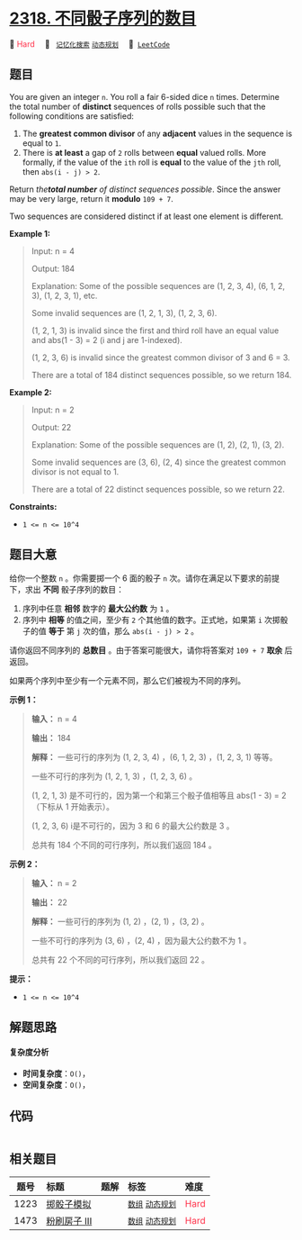 # [2318. 不同骰子序列的数目](https://leetcode.com/problems/number-of-distinct-roll-sequences)

🔴 <font color=#ff334b>Hard</font>&emsp; 🔖&ensp; [`记忆化搜索`](/tag/memoization.md) [`动态规划`](/tag/dynamic-programming.md)&emsp; 🔗&ensp;[`LeetCode`](https://leetcode.com/problems/number-of-distinct-roll-sequences)

## 题目

You are given an integer `n`. You roll a fair 6-sided dice `n` times.
Determine the total number of **distinct** sequences of rolls possible such
that the following conditions are satisfied:

  1. The **greatest common divisor** of any **adjacent** values in the sequence is equal to `1`.
  2. There is **at least** a gap of `2` rolls between **equal** valued rolls. More formally, if the value of the `ith` roll is **equal** to the value of the `jth` roll, then `abs(i - j) > 2`.

Return _the**total number** of distinct sequences possible_. Since the answer
may be very large, return it **modulo** `109 + 7`.

Two sequences are considered distinct if at least one element is different.



**Example 1:**

> Input: n = 4
> 
> Output: 184
> 
> Explanation: Some of the possible sequences are (1, 2, 3, 4), (6, 1, 2, 3), (1, 2, 3, 1), etc.
> 
> Some invalid sequences are (1, 2, 1, 3), (1, 2, 3, 6).
> 
> (1, 2, 1, 3) is invalid since the first and third roll have an equal value and abs(1 - 3) = 2 (i and j are 1-indexed).
> 
> (1, 2, 3, 6) is invalid since the greatest common divisor of 3 and 6 = 3.
> 
> There are a total of 184 distinct sequences possible, so we return 184.

**Example 2:**

> Input: n = 2
> 
> Output: 22
> 
> Explanation: Some of the possible sequences are (1, 2), (2, 1), (3, 2).
> 
> Some invalid sequences are (3, 6), (2, 4) since the greatest common divisor is not equal to 1.
> 
> There are a total of 22 distinct sequences possible, so we return 22.

**Constraints:**

  * `1 <= n <= 10^4`


## 题目大意

给你一个整数 `n` 。你需要掷一个 6 面的骰子 `n` 次。请你在满足以下要求的前提下，求出 **不同**  骰子序列的数目：

  1. 序列中任意 **相邻**  数字的 **最大公约数**  为 `1` 。
  2. 序列中 **相等**  的值之间，至少有 `2` 个其他值的数字。正式地，如果第 `i` 次掷骰子的值 **等于**  第 `j` 次的值，那么 `abs(i - j) > 2` 。

请你返回不同序列的 **总数目**  。由于答案可能很大，请你将答案对 `109 + 7` **取余**  后返回。

如果两个序列中至少有一个元素不同，那么它们被视为不同的序列。



**示例 1：**

> 
> 
> 
> 
> 
> **输入：** n = 4
> 
> **输出：** 184
> 
> **解释：** 一些可行的序列为 (1, 2, 3, 4) ，(6, 1, 2, 3) ，(1, 2, 3, 1) 等等。
> 
> 一些不可行的序列为 (1, 2, 1, 3) ，(1, 2, 3, 6) 。
> 
> (1, 2, 1, 3) 是不可行的，因为第一个和第三个骰子值相等且 abs(1 - 3) = 2 （下标从 1 开始表示）。
> 
> (1, 2, 3, 6) i是不可行的，因为 3 和 6 的最大公约数是 3 。
> 
> 总共有 184 个不同的可行序列，所以我们返回 184 。

**示例 2：**

> 
> 
> 
> 
> 
> **输入：** n = 2
> 
> **输出：** 22
> 
> **解释：** 一些可行的序列为 (1, 2) ，(2, 1) ，(3, 2) 。
> 
> 一些不可行的序列为 (3, 6) ，(2, 4) ，因为最大公约数不为 1 。
> 
> 总共有 22 个不同的可行序列，所以我们返回 22 。
> 
> 



**提示：**

  * `1 <= n <= 10^4`


## 解题思路

#### 复杂度分析

- **时间复杂度**：`O()`，
- **空间复杂度**：`O()`，

## 代码

```javascript

```

## 相关题目

<!-- prettier-ignore -->
| 题号 | 标题 | 题解 | 标签 | 难度 |
| :------: | :------ | :------: | :------ | :------ |
| 1223 | [掷骰子模拟](https://leetcode.com/problems/dice-roll-simulation) |  |  [`数组`](/tag/array.md) [`动态规划`](/tag/dynamic-programming.md) | <font color=#ff334b>Hard</font> |
| 1473 | [粉刷房子 III](https://leetcode.com/problems/paint-house-iii) |  |  [`数组`](/tag/array.md) [`动态规划`](/tag/dynamic-programming.md) | <font color=#ff334b>Hard</font> |